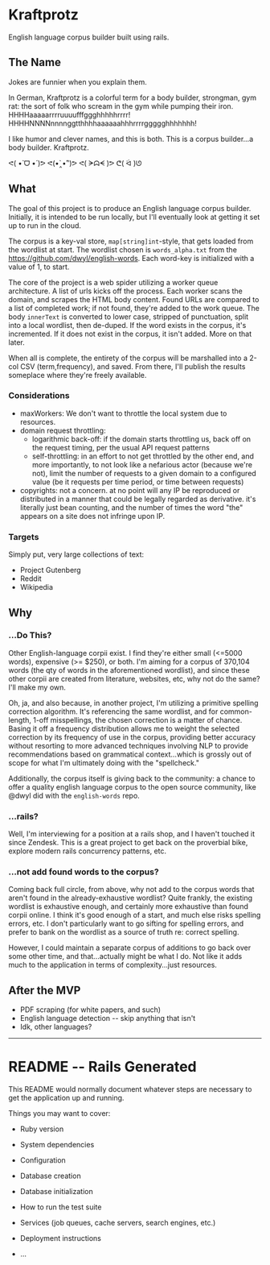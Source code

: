 # Kraftprotz

English language corpus builder built using rails.

## The Name

Jokes are funnier when you explain them.

In German, Kraftprotz is a colorful term for a body builder, strongman, gym rat:
the sort of folk who scream in the gym while pumping their iron.
HHHHaaaaarrrruuuufffggghhhhhrrrr! HHHHNNNNnnnnggtthhhhaaaaaahhhrrrrggggghhhhhhh!

I like humor and clever names, and this is both. This is a corpus builder...a
body builder. Kraftprotz.

ᕙ( •̀ ᗜ •́ )ᕗ ᕙ(•̀‸•́‶)ᕗ ᕙ( ᗒᗣᗕ )ᕗ ᕦ( ᐛ )ᘎ

## What

The goal of this project is to produce an English language corpus builder.
Initially, it is intended to be run locally, but I'll eventually look at getting
it set up to run in the cloud.

The corpus is a key-val store, `map[string]int`-style, that gets loaded from
the wordlist at start. The wordlist chosen is `words_alpha.txt` from the
https://github.com/dwyl/english-words. Each word-key is initialized with a value
of 1, to start.

The core of the project is a web spider utilizing a worker queue architecture. A
list of urls kicks off the process. Each worker scans the domain, and scrapes
the HTML body content. Found URLs are compared to a list of completed work; if
not found, they're added to the work queue. The body `innerText` is converted to
lower case, stripped of punctuation, split into a local wordlist, then de-duped.
If the word exists in the corpus, it's incremented. If it does not exist in the
corpus, it isn't added. More on that later.

When all is complete, the entirety of the corpus will be marshalled into a 2-col
CSV (term,frequency), and saved. From there, I'll publish the results someplace
where they're freely available.

### Considerations

- maxWorkers: We don't want to throttle the local system due to resources.
- domain request throttling:
    - logarithmic back-off: if the domain starts throttling us, back off on the
      request timing, per the usual API request patterns
    - self-throttling: in an effort to not get throttled by the other end, and
      more importantly, to not look like a nefarious actor (because we're not),
      limit the number of requests to a given domain to a configured value (be it
      requests per time period, or time between requests)
- copyrights: not a concern. at no point will any IP be reproduced or
  distributed in a manner that could be legally regarded as derivative. it's
  literally just bean counting, and the number of times the word "the" appears
  on a site does not infringe upon IP.

### Targets

Simply put, very large collections of text:

- Project Gutenberg
- Reddit
- Wikipedia

## Why

### ...Do This?

Other English-language corpii exist. I find they're either small (<=5000 words),
expensive (>= $250), or both. I'm aiming for a corpus of 370,104 words (the qty
of words in the aforementioned wordlist), and since these other corpii are
created from literature, websites, etc, why not do the same? I'll make my own.

Oh, ja, and also because, in another project, I'm utilizing a primitive
spelling correction algorithm. It's referencing the same wordlist, and for
common-length, 1-off misspellings, the chosen correction is a matter of chance.
Basing it off a frequency distribution allows me to weight the selected
correction by its frequency of use in the corpus, providing better accuracy
without resorting to more advanced techniques involving NLP to provide
recommendations based on grammatical context...which is grossly out of scope
for what I'm ultimately doing with the "spellcheck."

Additionally, the corpus itself is giving back to the community: a chance to
offer a quality english language corpus to the open source community, like
@dwyl did with the `english-words` repo.

### ...rails?

Well, I'm interviewing for a position at a rails shop, and I haven't touched it
since Zendesk. This is a great project to get back on the proverbial bike,
explore modern rails concurrency patterns, etc.

### ...not add found words to the corpus?

Coming back full circle, from above, why not add to the corpus words that aren't
found in the already-exhaustive wordlist? Quite frankly, the existing wordlist
is exhaustive enough, and certainly more exhaustive than found corpii online. I
think it's good enough of a start, and much else risks spelling errors, etc. I
don't particularly want to go sifting for spelling errors, and prefer to bank on
the wordlist as a source of truth re: correct spelling.

However, I could maintain a separate corpus of additions to go back over some
other time, and that...actually might be what I do. Not like it adds much to
the application in terms of complexity...just resources.

## After the MVP

- PDF scraping (for white papers, and such)
- English language detection -- skip anything that isn't
- Idk, other languages?


---

# README -- Rails Generated

This README would normally document whatever steps are necessary to get the
application up and running.

Things you may want to cover:

* Ruby version

* System dependencies

* Configuration

* Database creation

* Database initialization

* How to run the test suite

* Services (job queues, cache servers, search engines, etc.)

* Deployment instructions

* ...
